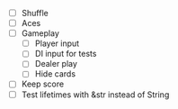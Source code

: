 - [ ] Shuffle
- [ ] Aces
- [ ] Gameplay
  - [ ] Player input
  - [ ] DI input for tests
  - [ ] Dealer play
  - [ ] Hide cards
- [ ] Keep score
- [ ] Test lifetimes with &str instead of String
